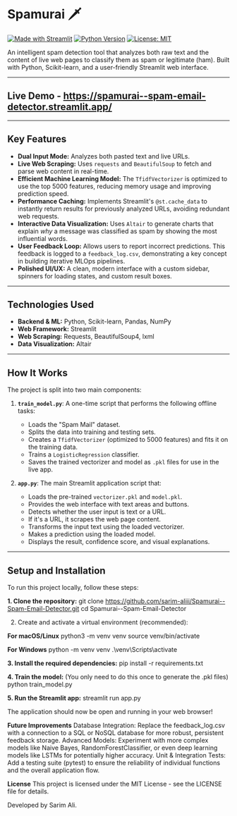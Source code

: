 # Spamurai 🗡️

[![Made with Streamlit](https://img.shields.io/badge/Made%20with-Streamlit-FF4B4B.svg)](https://streamlit.io)
[![Python Version](https://img.shields.io/badge/Python-3.9%2B-blue.svg)](https://www.python.org/)
[![License: MIT](https://img.shields.io/badge/License-MIT-yellow.svg)](https://opensource.org/licenses/MIT)

An intelligent spam detection tool that analyzes both raw text and the content of live web pages to classify them as spam or legitimate (ham). Built with Python, Scikit-learn, and a user-friendly Streamlit web interface.

---

## Live Demo - https://spamurai--spam-email-detector.streamlit.app/

---

## Key Features

-   **Dual Input Mode:** Analyzes both pasted text and live URLs.
-   **Live Web Scraping:** Uses `requests` and `BeautifulSoup` to fetch and parse web content in real-time.
-   **Efficient Machine Learning Model:** The `TfidfVectorizer` is optimized to use the top 5000 features, reducing memory usage and improving prediction speed.
-   **Performance Caching:** Implements Streamlit's `@st.cache_data` to instantly return results for previously analyzed URLs, avoiding redundant web requests.
-   **Interactive Data Visualization:** Uses `Altair` to generate charts that explain *why* a message was classified as spam by showing the most influential words.
-   **User Feedback Loop:** Allows users to report incorrect predictions. This feedback is logged to a `feedback_log.csv`, demonstrating a key concept in building iterative MLOps pipelines.
-   **Polished UI/UX:** A clean, modern interface with a custom sidebar, spinners for loading states, and custom result boxes.

---

## Technologies Used

-   **Backend & ML:** Python, Scikit-learn, Pandas, NumPy
-   **Web Framework:** Streamlit
-   **Web Scraping:** Requests, BeautifulSoup4, lxml
-   **Data Visualization:** Altair

---

## How It Works

The project is split into two main components:

1.  **`train_model.py`**: A one-time script that performs the following offline tasks:
    -   Loads the "Spam Mail" dataset.
    -   Splits the data into training and testing sets.
    -   Creates a `TfidfVectorizer` (optimized to 5000 features) and fits it on the training data.
    -   Trains a `LogisticRegression` classifier.
    -   Saves the trained vectorizer and model as `.pkl` files for use in the live app.

2.  **`app.py`**: The main Streamlit application script that:
    -   Loads the pre-trained `vectorizer.pkl` and `model.pkl`.
    -   Provides the web interface with text areas and buttons.
    -   Detects whether the user input is text or a URL.
    -   If it's a URL, it scrapes the web page content.
    -   Transforms the input text using the loaded vectorizer.
    -   Makes a prediction using the loaded model.
    -   Displays the result, confidence score, and visual explanations.

---

## Setup and Installation

To run this project locally, follow these steps:

**1. Clone the repository:**
git clone https://github.com/sarim-aliii/Spamurai--Spam-Email-Detector.git
cd Spamurai--Spam-Email-Detector

2. Create and activate a virtual environment (recommended):

**For macOS/Linux**
python3 -m venv venv
source venv/bin/activate

**For Windows**
python -m venv venv
.\venv\Scripts\activate


**3. Install the required dependencies:**
pip install -r requirements.txt


**4. Train the model:**
(You only need to do this once to generate the .pkl files)
python train_model.py


**5. Run the Streamlit app:**
streamlit run app.py

The application should now be open and running in your web browser!


**Future Improvements**
Database Integration: Replace the feedback_log.csv with a connection to a SQL or NoSQL database for more robust, persistent feedback storage.
Advanced Models: Experiment with more complex models like Naive Bayes, RandomForestClassifier, or even deep learning models like LSTMs for potentially higher accuracy.
Unit & Integration Tests: Add a testing suite (pytest) to ensure the reliability of individual functions and the overall application flow.


**License**
This project is licensed under the MIT License - see the LICENSE file for details.

Developed by Sarim Ali.